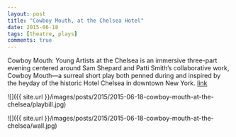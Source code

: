 ```yaml
---
layout: post
title: "Cowboy Mouth, at the Chelsea Hotel"
date: 2015-06-18
tags: [theatre, plays]
comments: true
---
```

Cowboy Mouth: Young Artists at the Chelsea is an immersive three-part evening centered around Sam Shepard and Patti Smith’s collaborative work, Cowboy Mouth—a surreal short play both penned during and inspired by the heyday of the historic Hotel Chelsea in downtown New York. [link](http://www.youngartistschelsea.com)

![]({{ site.url }}/images/posts/2015/2015-06-18-cowboy-mouth-at-the-chelsea/playbill.jpg)

![]({{ site.url }}/images/posts/2015/2015-06-18-cowboy-mouth-at-the-chelsea/wall.jpg)



